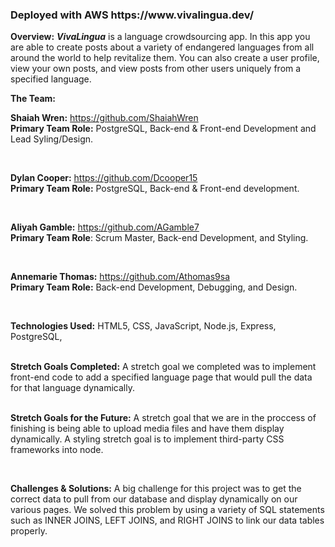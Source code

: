 <h3> Deployed with AWS https://www.vivalingua.dev/</h3>

<strong>Overview:</strong>
<strong><em>VivaLingua</em></strong> is a language crowdsourcing app. In this app you are able to create posts about a variety of endangered languages from all around the world to help revitalize them. You can also create a user profile, view your own posts, and view posts from other users uniquely from a specified language.


<strong>The Team:</strong>



<strong>Shaiah Wren:</strong> https://github.com/ShaiahWren
<br>
<strong>Primary Team Role:</strong> PostgreSQL, Back-end & Front-end Development and Lead Syling/Design.

<br>


<strong>Dylan Cooper:</strong> https://github.com/Dcooper15
<br>
<strong>Primary Team Role:</strong> PostgreSQL, Back-end & Front-end development.

<br>



<strong>Aliyah Gamble:</strong> https://github.com/AGamble7
<br>
<strong>Primary Team Role</strong>: Scrum Master, Back-end Development, and Styling.

<br>



<strong>Annemarie Thomas:</strong> https://github.com/Athomas9sa
<br>
<strong>Primary Team Role:</strong> Back-end Development, Debugging, and Design.

<br>



<strong>Technologies Used:</strong>
HTML5,
CSS,
JavaScript,
Node.js,
Express,
PostgreSQL,

<br>
<strong>Stretch Goals Completed:</strong>
A stretch goal we completed was to implement front-end code to add a specified language page that would pull the data for that language dynamically.

<br>
<br>

<strong>Stretch Goals for the Future:</strong>
A stretch goal that we are in the proccess of finishing is being able to upload media files and have them display dynamically. A styling stretch goal is to implement third-party CSS frameworks into node. 


<br>

<strong>Challenges & Solutions:</strong>
A big challenge for this project was to get the correct data to pull from our database and display dynamically on our various pages. We solved this problem by using a variety of SQL statements such as INNER JOINS, LEFT JOINS, and RIGHT JOINS to link our data tables properly.
